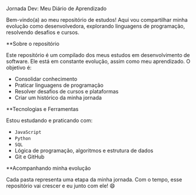 Jornada Dev: Meu Diário de Aprendizado

Bem-vindo(a) ao meu repositório de estudos! 
Aqui vou compartilhar minha evolução como desenvolvedora, explorando linguagens de programação, resolvendo desafios e cursos.  


**Sobre o repositório

Este repositório é um compilado dos meus estudos em desenvolvimento de software. Ele está em constante evolução, assim como meu aprendizado. 
O objetivo é:

- Consolidar conhecimento
- Praticar linguagens de programação
- Resolver desafios de cursos e plataformas
- Criar um histórico da minha jornada


**Tecnologias e Ferramentas

Estou estudando e praticando com:

- `JavaScript`
- `Python`
- `SQL`
- Lógica de programação, algoritmos e estrutura de dados
- Git e GitHub

**Acompanhando minha evolução

Cada pasta representa uma etapa da minha jornada. Com o tempo, esse repositório vai crescer e eu junto com ele! 😄

